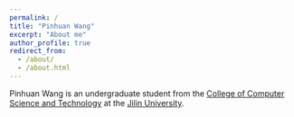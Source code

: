 ```yaml
---
permalink: /
title: "Pinhuan Wang"
excerpt: "About me"
author_profile: true
redirect_from: 
  - /about/
  - /about.html
---
```


Pinhuan Wang is an undergraduate student from the [College of Computer Science and Technology](https://ccst.jlu.edu.cn/index.htm) at the [Jilin University](https://www.jlu.edu.cn/).
